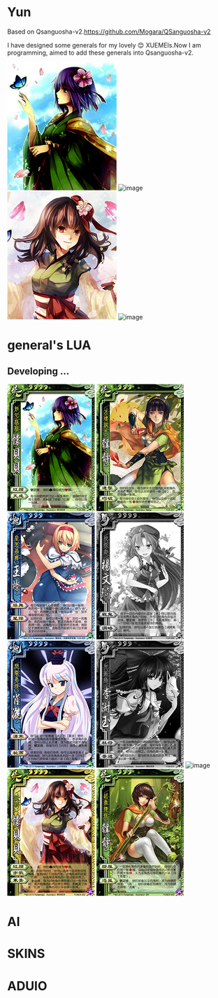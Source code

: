 # Yun
Based on Qsanguosha-v2.https://github.com/Mogara/QSanguosha-v2


I have designed some generals for my lovely :blush: XUEMEIs.Now I am programming, aimed to add these generals into Qsanguosha-v2.

![image](QSanguosha-v2/image/fullskin/generals/full/huaibeibei.png) 
![image](QSanguosha-v2/image/fullskin/generals/full/liyunpeng.png)
![image](QSanguosha-v2/image/fullskin/generals/full/EXhuaibeibei.png)
![image](QSanguosha-v2/image/fullskin/generals/full/liyunpeng_female.png) 

# general's LUA
## Developing ...
![image](QSanguosha-v2/image/generals/card/huaibeibei.jpg) 
![image](QSanguosha-v2/image/generals/card/hanjing.jpg)
![image](QSanguosha-v2/image/generals/card/wangcan.jpg)
![image](card-progress/yangwenqi.jpg)
![image](QSanguosha-v2/image/generals/card/xiaosa.jpg)
![image](card-progress/lishuyu.jpg)
![image](QSanguosha-v2/image/generals/card/liyunpeng.jpg)
![image](QSanguosha-v2/image/generals/card/EXhuaibeibei.jpg)
![image](QSanguosha-v2/image/generals/card/EXhanjing.jpg)

# AI

# SKINS

# ADUIO